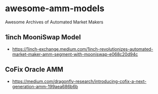 # awesome-amm-models
Awesome Archives of Automated Market Makers

## 1inch MooniSwap Model
- https://1inch-exchange.medium.com/1inch-revolutionizes-automated-market-maker-amm-segment-with-mooniswap-e068c20d94c

## CoFix Oracle AMM
- https://medium.com/dragonfly-research/introducing-cofix-a-next-generation-amm-199aea686b6b
